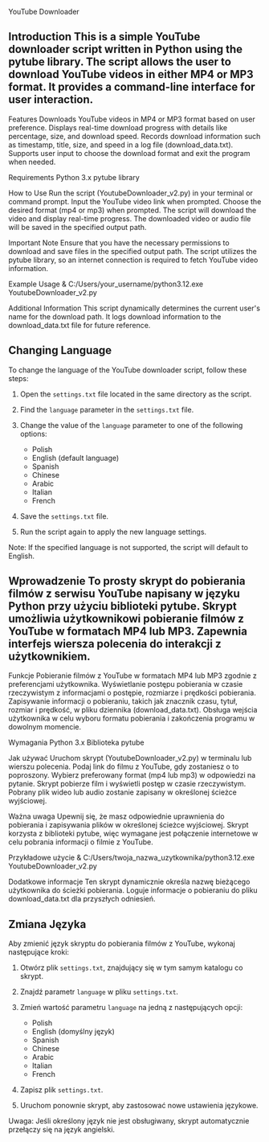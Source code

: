 YouTube Downloader

## Introduction This is a simple YouTube downloader script written in Python using the pytube library. The script allows the user to download YouTube videos in either MP4 or MP3 format. It provides a command-line interface for user interaction.

Features Downloads YouTube videos in MP4 or MP3 format based on user preference. Displays real-time download progress with details like percentage, size, and download speed. Records download information such as timestamp, title, size, and speed in a log file (download_data.txt). Supports user input to choose the download format and exit the program when needed.

Requirements Python 3.x pytube library

How to Use Run the script (YoutubeDownloader_v2.py) in your terminal or command prompt. Input the YouTube video link when prompted. Choose the desired format (mp4 or mp3) when prompted. The script will download the video and display real-time progress. The downloaded video or audio file will be saved in the specified output path.

Important Note Ensure that you have the necessary permissions to download and save files in the specified output path. The script utilizes the pytube library, so an internet connection is required to fetch YouTube video information.

Example Usage & C:/Users/your_username/python3.12.exe YoutubeDownloader_v2.py

Additional Information This script dynamically determines the current user's name for the download path. It logs download information to the download_data.txt file for future reference.

## Changing Language

To change the language of the YouTube downloader script, follow these steps:

1. Open the `settings.txt` file located in the same directory as the script.

2. Find the `language` parameter in the `settings.txt` file.

3. Change the value of the `language` parameter to one of the following options:

   - Polish
   - English (default language)
   - Spanish
   - Chinese
   - Arabic
   - Italian
   - French

4. Save the `settings.txt` file.

5. Run the script again to apply the new language settings.

Note: If the specified language is not supported, the script will default to English.

## Wprowadzenie To prosty skrypt do pobierania filmów z serwisu YouTube napisany w języku Python przy użyciu biblioteki pytube. Skrypt umożliwia użytkownikowi pobieranie filmów z YouTube w formatach MP4 lub MP3. Zapewnia interfejs wiersza polecenia do interakcji z użytkownikiem.

Funkcje Pobieranie filmów z YouTube w formatach MP4 lub MP3 zgodnie z preferencjami użytkownika. Wyświetlanie postępu pobierania w czasie rzeczywistym z informacjami o postępie, rozmiarze i prędkości pobierania. Zapisywanie informacji o pobieraniu, takich jak znacznik czasu, tytuł, rozmiar i prędkość, w pliku dziennika (download_data.txt). Obsługa wejścia użytkownika w celu wyboru formatu pobierania i zakończenia programu w dowolnym momencie.

Wymagania Python 3.x Biblioteka pytube

Jak używać Uruchom skrypt (YoutubeDownloader_v2.py) w terminalu lub wierszu polecenia. Podaj link do filmu z YouTube, gdy zostaniesz o to poproszony. Wybierz preferowany format (mp4 lub mp3) w odpowiedzi na pytanie. Skrypt pobierze film i wyświetli postęp w czasie rzeczywistym. Pobrany plik wideo lub audio zostanie zapisany w określonej ścieżce wyjściowej.

Ważna uwaga Upewnij się, że masz odpowiednie uprawnienia do pobierania i zapisywania plików w określonej ścieżce wyjściowej. Skrypt korzysta z biblioteki pytube, więc wymagane jest połączenie internetowe w celu pobrania informacji o filmie z YouTube.

Przykładowe użycie & C:/Users/twoja_nazwa_uzytkownika/python3.12.exe YoutubeDownloader_v2.py

Dodatkowe informacje Ten skrypt dynamicznie określa nazwę bieżącego użytkownika do ścieżki pobierania. Loguje informacje o pobieraniu do pliku download_data.txt dla przyszłych odniesień.

## Zmiana Języka

Aby zmienić język skryptu do pobierania filmów z YouTube, wykonaj następujące kroki:

1. Otwórz plik `settings.txt`, znajdujący się w tym samym katalogu co skrypt.

2. Znajdź parametr `language` w pliku `settings.txt`.

3. Zmień wartość parametru `language` na jedną z następujących opcji:

   - Polish
   - English (domyślny język)
   - Spanish
   - Chinese
   - Arabic
   - Italian
   - French

4. Zapisz plik `settings.txt`.

5. Uruchom ponownie skrypt, aby zastosować nowe ustawienia językowe.

Uwaga: Jeśli określony język nie jest obsługiwany, skrypt automatycznie przełączy się na język angielski.
